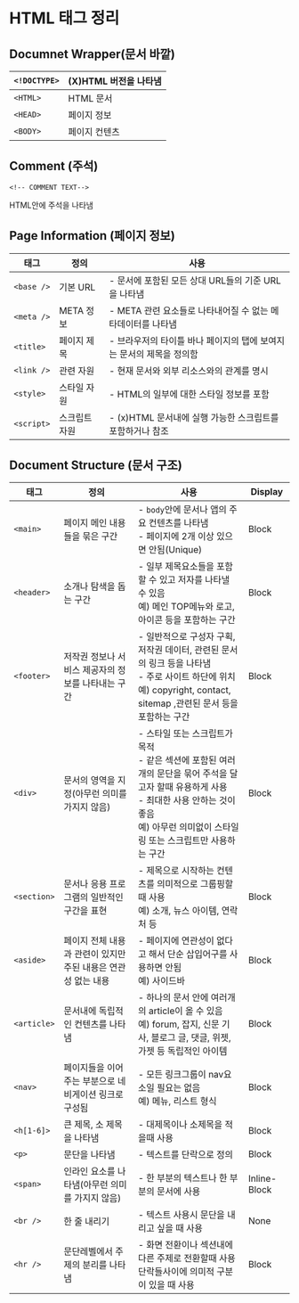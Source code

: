 # HTML 태그 정리

## Documnet Wrapper(문서 바깥)

| **`<!DOCTYPE>`** | **(X)HTML 버전을 나타냄** |
| ---------------- | ------------------- |
| `<HTML>`         | HTML 문서             |
| `<HEAD>`         | 페이지 정보              |
| `<BODY>`         | 페이지 컨텐츠             |

## Comment (주석)

`<!-- COMMENT TEXT-->` 

HTML안에 주석을 나타냄

## Page Information (페이지 정보)

| **태그**     | **정의**  | **사용**                                  |
| ---------- | ------- | --------------------------------------- |
| `<base />` | 기본 URL  | - 문서에 포함된 모든 상대 URL들의 기준 URL을 나타냄       |
| `<meta />` | META 정보 | - META 관련 요소들로 나타내어질 수 없는 메타데이터를 나타냄    |
| `<title>`  | 페이지 제목  | - 브라우저의 타이틀 바나 페이지의 탭에 보여지는 문서의 제목을 정의함 |
| `<link />` | 관련 자원   | - 현재 문서와 외부 리소스와의 관계를 명시                |
| `<style>`  | 스타일 자원  | - HTML의 일부에 대한 스타일 정보를 포함               |
| `<script>` | 스크립트 자원 | - (x)HTML 문서내에 실행 가능한 스크립트를 포함하거나 참조    |

## Document Structure (문서 구조)

| **태그**      | **정의**                              | **사용**                                   | **Display**  |
| ----------- | ----------------------------------- | ---------------------------------------- | ------------ |
| `<main>`    | 페이지 메인 내용들을 묶은 구간                   | - `body`안에 문서나 앱의 주요 컨텐츠를 나타냄<br />- 페이지에 2개 이상 있으면 안됨(Unique) | Block        |
| `<header>`  | 소개나 탐색을 돕는 구간                       | - 일부 제목요소들을 포함할 수 있고 저자를 나타낼 수 있음<br />예) 메인 TOP메뉴와 로고, 아이콘 등을 포함하는 구간 | Block        |
| `<footer>`  | 저작권 정보나 서비스 제공자의 정보를 나타내는 구간        | - 일반적으로 구성자 구획, 저작권 데이터, 관련된 문서의 링크 등을 나타냄<br />- 주로 사이트 하단에 위치<br />예) copyright, contact, sitemap ,관련된 문서 등을 포함하는 구간 | Block        |
| `<div>`     | 문서의 영역을 지정(아무런 의미를 가지지 않음)          | - 스타일 또는 스크립트가 목적 <br />- 같은 섹션에 포함된 여러개의 문단을 묶어 주석을 달고자 할때 유용하게 사용<br />- 최대한 사용 안하는 것이 좋음<br />예) 아무런 의미없이 스타일링 또는 스크립트만 사용하는 구간 | Block        |
| `<section>` | 문서나 응용 프로그램의 일반적인 구간을 표현            | - 제목으로 시작하는 컨텐츠를 의미적으로 그룹핑할때 사용<br />예) 소개, 뉴스 아이템, 연락처 등 | Block        |
| `<aside>`   | 페이지 전체 내용과 관련이 있지만 주된 내용은 연관성 없는 내용 | - 페이지에 연관성이 없다고 해서 단순 삽입어구를 사용하면 안됨<br />예) 사이드바 | Block        |
| `<article>` | 문서내에 독립적인 컨텐츠를 나타냄                  | - 하나의 문서 안에 여러개의 article이 올 수 있음<br />예) forum, 잡지, 신문 기사, 블로그 글, 댓글, 위젯, 가젯 등 독립적인 아이템 | Block        |
| `<nav>`     | 페이지들을 이어주는 부분으로 네비게이션 링크로 구성됨       | - 모든 링크그룹이 nav요소일 필요는 없음<br />예) 메뉴, 리스트 형식 | Block        |
| `<h[1-6]>`  | 큰 제목, 소 제목을 나타냄                     | - 대제목이나 소제목을 적을때 사용                      | Block        |
| `<p>`       | 문단을 나타냄                             | - 텍스트를 단락으로 정의                           | Block        |
| `<span>`    | 인라인 요소를 나타냄(아무런 의미를 가지지 않음)         | - 한 부분의 텍스트나 한 부분의 문서에 사용                | Inline-Block |
| `<br />`    | 한 줄 내리기                             | - 텍스트 사용시 문단을 내리고 싶을 때 사용                | None         |
| `<hr />`    | 문단레벨에서 주제의 분리를 나타냄                  | - 화면 전환이나 섹션내에 다른 주제로 전환할때 사용<br />단락들사이에 의미적 구분이 있을 때 사용 | Block        |